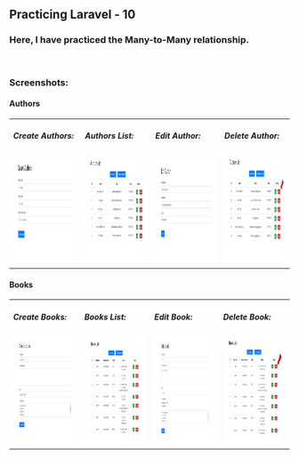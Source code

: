 <!DOCTYPE html>
<html>
<body>

  <h2>Practicing Laravel - 10</h2>
  <h3><b>Here, I have practiced the Many-to-Many relationship.</b></h3>
  <br>

  <h3>Screenshots:</h3>

  <table>
    <h4>Authors</h4>
    <tr>
      <td>
        <h5>Create Authors:</h5>
        <img src="Screenshots/Authors/Create Authors.PNG" alt="Image is not available" width="200" height="200">
      </td>
      <td>
        <h5>Authors List:</h5>
        <img src="Screenshots/Authors/Authors List.PNG" alt="Image is not available" width="200" height="200">
      </td>
      <td>
        <h5>Edit Author:</h5>
        <img src="Screenshots/Authors/Edit Author.PNG" alt="Image is not available" width="200" height="200">
      </td>
      <td>
        <h5>Delete Author:</h5>
        <img src="Screenshots/Authors/Delete Author.PNG" alt="Image is not available" width="200" height="200">
      </td>
    </tr>
  </table>
  <table>
    <h4>Books</h4>
    <tr>
      <td>
        <h5>Create Books:</h5>
        <img src="Screenshots/Books/Create Books.PNG" alt="Image is not available" width="200" height="200">    
      </td>
      <td>
        <h5>Books List:</h5>
        <img src="Screenshots/Books/Books List.PNG" alt="Image is not available" width="200" height="200">    
      </td>
      <td>
        <h5>Edit Book:</h5>
        <img src="Screenshots/Books/Edit Book.PNG" alt="Image is not available" width="200" height="200">    
      </td>
      <td>
        <h5>Delete Book:</h5>
        <img src="Screenshots/Books/Delete Book.PNG" alt="Image is not available" width="200" height="200">    
      </td>
    </tr>
  </table>
  <br>
</body>
</html>